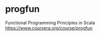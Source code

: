progfun
=======

Functional Programming Principles in Scala
https://www.coursera.org/course/progfun
